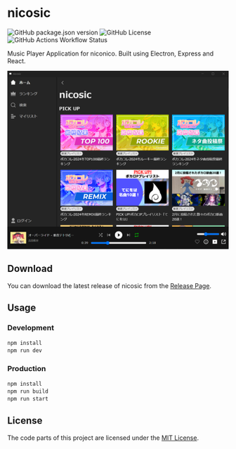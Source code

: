 # nicosic

![GitHub package.json version](https://img.shields.io/github/package-json/v/Negima1072/nicosic)
![GitHub License](https://img.shields.io/github/license/Negima1072/nicosic)
![GitHub Actions Workflow Status](https://img.shields.io/github/actions/workflow/status/Negima1072/nicosic/build.yml)

Music Player Application for niconico.
Built using Electron, Express and React.

![screenshot](images/screenshot.png)

## Download

You can download the latest release of nicosic from the [Release Page](https://github.com/Negima1072/nicosic/releases/latest).


## Usage

### Development

```bash
npm install
npm run dev
```

### Production

```bash
npm install
npm run build
npm run start
```

## License

The code parts of this project are licensed under the [MIT License](https://github.com/Negima1072/nicosic/blob/main/LICENSE).
